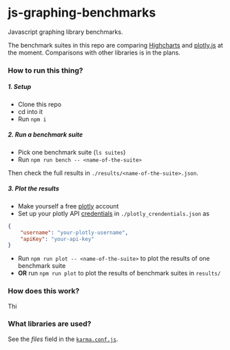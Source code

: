 # js-graphing-benchmarks

Javascript graphing library benchmarks.

The benchmark suites in this repo are comparing
[Highcharts](https://github.com/highcharts/highcharts) and
[plotly.js](https://github.com/plotly/plotly.js) at the moment.
Comparisons with other libraries is in the plans.

### How to run this thing?

##### 1. Setup

- Clone this repo
- cd into it
- Run `npm i`

##### 2. Run a benchmark suite

- Pick one benchmark suite (`ls suites`)
- Run `npm run bench -- <name-of-the-suite>`

Then check the full results in `./results/<name-of-the-suite>.json`.

##### 3. Plot the results

- Make yourself a free [plotly](https://plot.ly/) account
- Set up your plotly API [credentials](https://plot.ly/settings/api/) in
  `./plotly_crendentials.json` as

```json
{
    "username": "your-plotly-username",
    "apiKey": "your-api-key"
}
```

- Run `npm run plot -- <name-of-the-suite>` to plot the results of one benchmark
  suite
- **OR** run `npm run plot` to plot the results of benchmark suites in `results/`


### How does this work?

Thi



### What libraries are used?

See the *files* field in the
[`karma.conf.js`](https://github.com/etpinard/js-graphing-benchmarks/blob/master/karma.conf.js).
